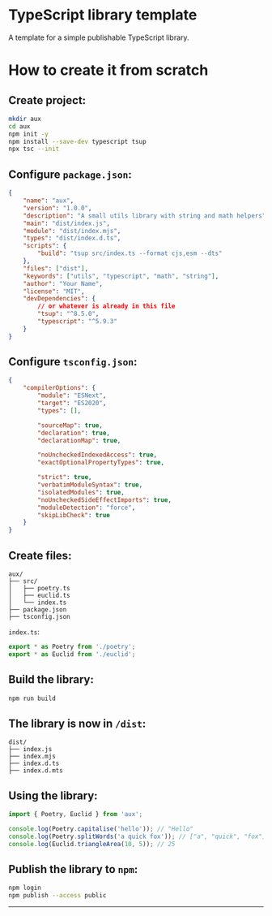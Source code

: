 # TypeScript library template

A template for a simple publishable TypeScript library.

# How to create it from scratch

## Create project:

```sh
mkdir aux
cd aux
npm init -y
npm install --save-dev typescript tsup
npx tsc --init
```

## Configure `package.json`:

```json
{
	"name": "aux",
	"version": "1.0.0",
	"description": "A small utils library with string and math helpers",
	"main": "dist/index.js",
	"module": "dist/index.mjs",
	"types": "dist/index.d.ts",
	"scripts": {
		"build": "tsup src/index.ts --format cjs,esm --dts"
	},
	"files": ["dist"],
	"keywords": ["utils", "typescript", "math", "string"],
	"author": "Your Name",
	"license": "MIT",
	"devDependencies": {
		// or whatever is already in this file
		"tsup": "^8.5.0",
		"typescript": "^5.9.3"
	}
}
```

## Configure `tsconfig.json`:

```json
{
	"compilerOptions": {
		"module": "ESNext",
		"target": "ES2020",
		"types": [],

		"sourceMap": true,
		"declaration": true,
		"declarationMap": true,

		"noUncheckedIndexedAccess": true,
		"exactOptionalPropertyTypes": true,

		"strict": true,
		"verbatimModuleSyntax": true,
		"isolatedModules": true,
		"noUncheckedSideEffectImports": true,
		"moduleDetection": "force",
		"skipLibCheck": true
	}
}
```

## Create files:

```pgsql
aux/
├── src/
│   ├── poetry.ts
│   ├── euclid.ts
│   └── index.ts
├── package.json
├── tsconfig.json
```

`index.ts`:

```ts
export * as Poetry from './poetry';
export * as Euclid from './euclid';
```

## Build the library:

```sh
npm run build
```

## The library is now in `/dist`:

```pgsql
dist/
├── index.js
├── index.mjs
├── index.d.ts
├── index.d.mts
```

## Using the library:

```ts
import { Poetry, Euclid } from 'aux';

console.log(Poetry.capitalise('hello')); // "Hello"
console.log(Poetry.splitWords('a quick fox')); // ["a", "quick", "fox"]
console.log(Euclid.triangleArea(10, 5)); // 25
```

## Publish the library to `npm`:

```sh
npm login
npm publish --access public
```

---
